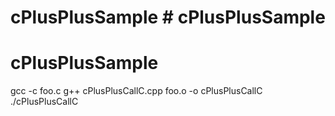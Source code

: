 # cPlusPlusSample # cPlusPlusSample
# cPlusPlusSample
gcc -c foo.c
g++ cPlusPlusCallC.cpp foo.o -o cPlusPlusCallC
./cPlusPlusCallC 
